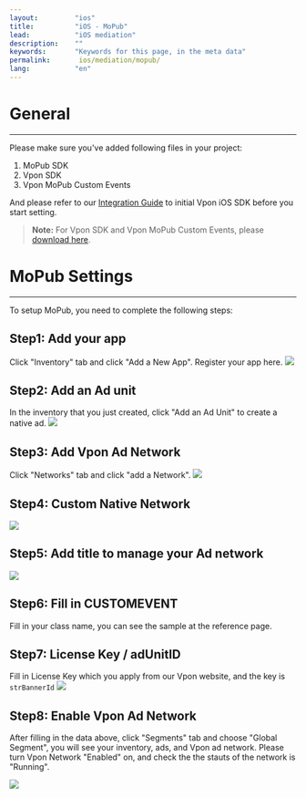 ```yaml
---
layout:         "ios"
title:          "iOS - MoPub"
lead:           "iOS mediation"
description:    ""
keywords:       "Keywords for this page, in the meta data"
permalink:       ios/mediation/mopub/
lang:           "en"
---
```


# General
---
Please make sure you've added following files in your project:

1. MoPub SDK
2. Vpon SDK
3. Vpon MoPub Custom Events

And please refer to our [Integration Guide] to initial Vpon iOS SDK before you start setting.

>**Note:** For Vpon SDK and Vpon MoPub Custom Events, please [download here][13].

# MoPub Settings
---
To setup MoPub, you need to complete the following steps:

## Step1: Add your app
Click "Inventory" tab and click "Add a New App". Register your app here.
![][6]

## Step2: Add an Ad unit
In the inventory that you just created, click "Add an Ad Unit" to create a native ad.
![][10]

## Step3: Add Vpon Ad Network
Click "Networks" tab and click "add a Network".
![][1]

## Step4: Custom Native Network
![][2]

## Step5: Add title to manage your Ad network

![][3]

## Step6: Fill in CUSTOMEVENT
Fill in your class name, you can see the sample at the reference page.

## Step7: License Key / adUnitID
Fill in License Key which you apply from our Vpon website, and the key is `strBannerId`
![][11]

## Step8: Enable Vpon Ad Network
After filling in the data above, click "Segments" tab and choose "Global Segment", you will see your inventory, ads, and Vpon ad network. Please turn Vpon Network "Enabled" on, and check the the stauts of the network is "Running".

![][12]


  [1]: {{site.imgurl}}/Mopub_001.png
  [2]: {{site.imgurl}}/Mopub_002.png
  [3]: {{site.imgurl}}/Mopub_003.png
  [4]: {{site.imgurl}}/Mopub_004-a.png
  [5]: {{site.imgurl}}/Mopub_005.png
  [6]: {{site.imgurl}}/Mopub_006.png
  [10]: {{site.imgurl}}/Mopub_010.png
  [11]: {{site.imgurl}}/Mopub_014.png
  [12]: {{site.imgurl}}/Mopub_012.png

[Integration Guide]: ../../integration-guide/#initial-sdk
[13]: {{site.baseurl}}/ios/download